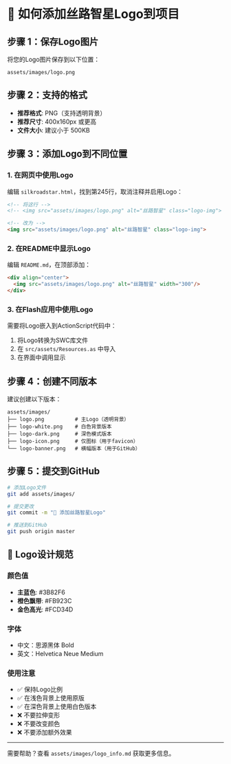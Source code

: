 # 📸 如何添加丝路智星Logo到项目

## 步骤 1：保存Logo图片

将您的Logo图片保存到以下位置：
```
assets/images/logo.png
```

## 步骤 2：支持的格式

- **推荐格式**: PNG（支持透明背景）
- **推荐尺寸**: 400x160px 或更高
- **文件大小**: 建议小于 500KB

## 步骤 3：添加Logo到不同位置

### 1. 在网页中使用Logo

编辑 `silkroadstar.html`，找到第245行，取消注释并启用Logo：

```html
<!-- 将这行 -->
<!-- <img src="assets/images/logo.png" alt="丝路智星" class="logo-img"> -->

<!-- 改为 -->
<img src="assets/images/logo.png" alt="丝路智星" class="logo-img">
```

### 2. 在README中显示Logo

编辑 `README.md`，在顶部添加：

```markdown
<div align="center">
  <img src="assets/images/logo.png" alt="丝路智星" width="300"/>
</div>
```

### 3. 在Flash应用中使用Logo

需要将Logo嵌入到ActionScript代码中：

1. 将Logo转换为SWC库文件
2. 在 `src/assets/Resources.as` 中导入
3. 在界面中调用显示

## 步骤 4：创建不同版本

建议创建以下版本：

```
assets/images/
├── logo.png          # 主Logo（透明背景）
├── logo-white.png    # 白色背景版本
├── logo-dark.png     # 深色模式版本
├── logo-icon.png     # 仅图标（用于favicon）
└── logo-banner.png   # 横幅版本（用于GitHub）
```

## 步骤 5：提交到GitHub

```bash
# 添加Logo文件
git add assets/images/

# 提交更改
git commit -m "🎨 添加丝路智星Logo"

# 推送到GitHub
git push origin master
```

## 🎨 Logo设计规范

### 颜色值
- **主蓝色**: #3B82F6
- **橙色飘带**: #FB923C
- **金色高光**: #FCD34D

### 字体
- 中文：思源黑体 Bold
- 英文：Helvetica Neue Medium

### 使用注意
- ✅ 保持Logo比例
- ✅ 在浅色背景上使用原版
- ✅ 在深色背景上使用白色版本
- ❌ 不要拉伸变形
- ❌ 不要改变颜色
- ❌ 不要添加额外效果

---

需要帮助？查看 `assets/images/logo_info.md` 获取更多信息。
